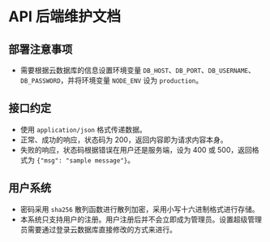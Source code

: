 # API 后端维护文档

## 部署注意事项

- 需要根据云数据库的信息设置环境变量 `DB_HOST`、`DB_PORT`、`DB_USERNAME`、`DB_PASSWORD`，并将环境变量 `NODE_ENV` 设为 `production`。

## 接口约定

- 使用 `application/json` 格式传递数据。
- 正常、成功的响应，状态码为 200，返回内容即为请求内容本身。
- 失败的响应，状态码根据错误在用户还是服务端，设为 400 或 500，返回格式为 `{"msg": "sample message"}`。

## 用户系统

- 密码采用 `sha256` 散列函数进行散列加密，采用小写十六进制格式进行存储。
- 本系统只支持用户的注册。用户注册后并不会立即成为管理员。设置超级管理员需要通过登录云数据库直接修改的方式来进行。
